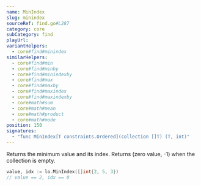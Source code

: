 ```yaml
---
name: MinIndex
slug: minindex
sourceRef: find.go#L287
category: core
subCategory: find
playUrl: 
variantHelpers:
  - core#find#minindex
similarHelpers:
  - core#find#min
  - core#find#minby
  - core#find#minindexby
  - core#find#max
  - core#find#maxby
  - core#find#maxindex
  - core#find#maxindexby
  - core#math#sum
  - core#math#mean
  - core#math#product
  - core#math#mode
position: 150
signatures:
  - "func MinIndex[T constraints.Ordered](collection []T) (T, int)"
---
```


Returns the minimum value and its index. Returns (zero value, -1) when the collection is empty.

```go
value, idx := lo.MinIndex([]int{2, 5, 3})
// value == 2, idx == 0
```



